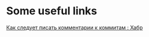 # Some useful links

[Как следует писать комментарии к коммитам : Хабр](./Как_следует_писать_комментарии_к_коммитам/)